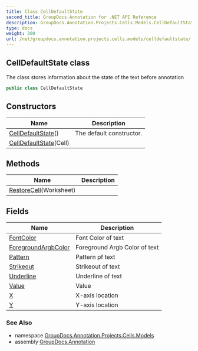 ```yaml
---
title: Class CellDefaultState
second_title: GroupDocs.Annotation for .NET API Reference
description: GroupDocs.Annotation.Projects.Cells.Models.CellDefaultState class. The class stores information about the state of the text before annotation
type: docs
weight: 300
url: /net/groupdocs.annotation.projects.cells.models/celldefaultstate/
---
```

## CellDefaultState class

The class stores information about the state of the text before annotation

```csharp
public class CellDefaultState
```

## Constructors

| Name | Description |
| --- | --- |
| [CellDefaultState](celldefaultstate/#constructor)() | The default constructor. |
| [CellDefaultState](celldefaultstate/#constructor_1)(Cell) |  |

## Methods

| Name | Description |
| --- | --- |
| [RestoreCell](../../groupdocs.annotation.projects.cells.models/celldefaultstate/restorecell/)(Worksheet) |  |

## Fields

| Name | Description |
| --- | --- |
| [FontColor](../../groupdocs.annotation.projects.cells.models/celldefaultstate/fontcolor/) | Font Color of text |
| [ForegroundArgbColor](../../groupdocs.annotation.projects.cells.models/celldefaultstate/foregroundargbcolor/) | Foreground Argb Color of text |
| [Pattern](../../groupdocs.annotation.projects.cells.models/celldefaultstate/pattern/) | Pattern pf text |
| [Strikeout](../../groupdocs.annotation.projects.cells.models/celldefaultstate/strikeout/) | Strikeout of text |
| [Underline](../../groupdocs.annotation.projects.cells.models/celldefaultstate/underline/) | Underline of text |
| [Value](../../groupdocs.annotation.projects.cells.models/celldefaultstate/value/) | Value |
| [X](../../groupdocs.annotation.projects.cells.models/celldefaultstate/x/) | X-axis location |
| [Y](../../groupdocs.annotation.projects.cells.models/celldefaultstate/y/) | Y-axis location |

### See Also

* namespace [GroupDocs.Annotation.Projects.Cells.Models](../../groupdocs.annotation.projects.cells.models/)
* assembly [GroupDocs.Annotation](../../)


